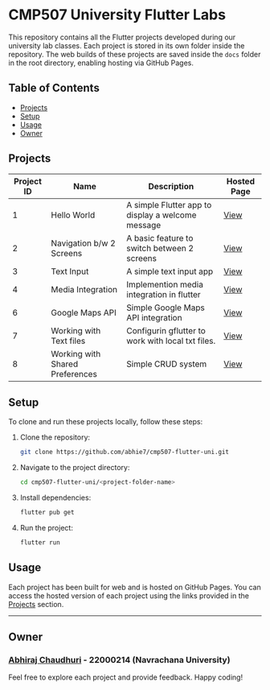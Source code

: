 # CMP507 University Flutter Labs

This repository contains all the Flutter projects developed during our university lab classes. Each project is stored in its own folder inside the repository. The web builds of these projects are saved inside the `docs` folder in the root directory, enabling hosting via GitHub Pages.

## Table of Contents

-   [Projects](#projects)
-   [Setup](#setup)
-   [Usage](#usage)
-   [Owner](#owner)

## Projects

| Project ID | Name                            | Description                                       | Hosted Page                                                           |
| ---------- | ------------------------------- | ------------------------------------------------- | --------------------------------------------------------------------- |
| 1          | Hello World                     | A simple Flutter app to display a welcome message | [View](https://abhie7.github.io/cmp507-flutter-uni/1_hello_world/)    |
| 2          | Navigation b/w 2 Screens        | A basic feature to switch between 2 screens       | [View](https://abhie7.github.io/cmp507-flutter-uni/2_nav_bw_screens/) |
| 3          | Text Input                      | A simple text input app                           | [View](https://abhie7.github.io/cmp507-flutter-uni/3_text_input/)     |
| 4          | Media Integration               | Implemention media integration in flutter         | [View](https://abhie7.github.io/cmp507-flutter-uni/4_media/)          |
| 6          | Google Maps API                 | Simple Google Maps API integration                | [View](https://abhie7.github.io/cmp507-flutter-uni/6_google_maps/)    |
| 7          | Working with Text files         | Configurin gflutter to work with local txt files. | [View](https://abhie7.github.io/cmp507-flutter-uni/7_txt_files/)      |
| 8          | Working with Shared Preferences | Simple CRUD system                                | [View](https://abhie7.github.io/cmp507-flutter-uni/8_shared_prefs/)   |

## Setup

To clone and run these projects locally, follow these steps:

1. Clone the repository:

    ```bash
    git clone https://github.com/abhie7/cmp507-flutter-uni.git
    ```

2. Navigate to the project directory:

    ```bash
    cd cmp507-flutter-uni/<project-folder-name>
    ```

3. Install dependencies:

    ```bash
    flutter pub get
    ```

4. Run the project:
    ```bash
    flutter run
    ```

## Usage

Each project has been built for web and is hosted on GitHub Pages. You can access the hosted version of each project using the links provided in the [Projects](#projects) section.

---

## Owner

### [Abhiraj Chaudhuri](https://github.com/abhie7) - 22000214 (Navrachana University)

Feel free to explore each project and provide feedback. Happy coding!
